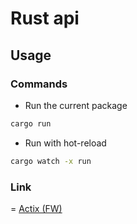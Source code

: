 # Rust api

## Usage

### Commands

- Run the current package

```bash
cargo run
```

- Run with hot-reload

```bash
cargo watch -x run
```

### Link

= [Actix (FW)](https://actix.rs/)
